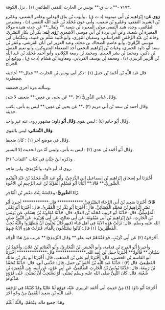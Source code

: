 ٧١٧٣ -** د ت ق:** يونس بن الحارث الثقفي الطائفي (١) ، نزل الكوفة.

**رَوَى عَن:** إِبْرَاهِيم بْن أَبي ميمونة (د ت ق) ، وأيوب بْن يناق الهذلي، وعامر الشعبي، وعَمْرو بْن الشريد الثقفي، وعَمْرو بْن شعيب، وأبي عون مُحَمَّد بْن عُبَيد اللَّه الثقفي (د) ، ومشرس الطائفي، وجده هنيد الثقفي مولى المغيرة بْن شعبة،** ويُقال:** عَن جدته هنيدة مولاة المغيرة بْن شعبة، وعَن أبي بردة بْن أَبي موسى الأشعري.**رَوَى عَنه:** بكر بْن بكار البَصْرِيّ، وخالد بْن عَبْد الرَّحْمَنِ الخراساني، وسفيان الثوري، وأبو قُتَيبة سَلْم بن قتيبة، وسُلَيْمان ابن موسى الزُّهْرِيّ، وأبو عاصم الضحاك بن مخلد، وعبد العزيز ابن أبان القرشي، وعُمَر بْن سعد أَبُو داود الحفري، وغياث بْن إِبْرَاهِيم النخعي أحد الضعفاء المتروكين، وأبو نعيم الفضل بْن دكين، ومحمد بْن بشر العبدي، ومحمد بْن ربيعة الكِلابي، وأبو أحمد مُحَمَّد بْن عَبد اللَّهِ بْن الزبير الزبيري (د) ، ومحمد بْن يوسف الفريابي، ومعاوية بْن هشام (د ت ق) ، ووكيع بْن الجراح.

قال عَبد اللَّهِ بْن أَحْمَدَ بْنِ حنبل (١) : ذكر أبي يونس بْن الحارث،** فقال:** أحاديثه مضطربة.

وسألته مرة أخرى فضعفه.

وَقَال عَباس الدُّورِيُّ (٢) ،** عَن يحيى بن مَعِين:** ضعيف لا شئ.

وَقَال أحمد بْن سعد بْن أَبي مريم (٣) ،** عَن يحيى بْن مَعِين:** ليس بِهِ بأس، يكتب حديثه.

وَقَال أَبُو حاتم (٤) : ليس بقوي.**وَقَال أَبُو داود:** مشهور روى عنه غير واحد.

**وَقَال النَّسَائي:** ليس بالقوي.

وَقَال في موضع آخر (١) : كَانَ ضعيفا.

وَقَال أَبُو أَحْمَد بْن عدي (٢) : ليس به بأس، وليس لَهُ من الحديث إلا اليسير.

وذكره ابنُ حِبَّان في كتاب "الثقات" (٣) .

روى له أبو داود، والتِّرْمِذِيّ، وابن ماجه.

أَخْبَرَنَا أبو إسحاق إِبْرَاهِيم بْن إسماعيل ابن الدَّرَجِيِّ، وأَبُو عَبد اللَّهِ مُحَمَّدُ بْنُ عَبْدِ الْمُنْعِمِ الصُّورِيُّ،** قَالا:** أَنْبَأَنَا أَبُو مُسْلِمٍ الْمُؤَيَّدُ بْنُ عَبد الرَّحِيمِ بْنِ الأَخُوة.

**زَادَ الصُّورِيُّ:** وعَائِشَةُ بِنْتُ مَعْمَرِ بْنِ الْفَاخِرِ.

**قَالا:** أَخْبَرَنَا سَعِيد بْنُ أَبي الرَّجَاءِ الصَّيْرَفِيُّ،************ قال:************ أخبرنا أَبُو نَصْرٍ إِبْرَاهِيمُ بْنُ مُحَمَّدِ الْكِسَائِيُّ، قال: أَخْبَرَنَا أَبُو بَكْر بْنُ الْمُقْرِئُ، قال: أَخْبَرَنَا أَبُو يَعْلَى الْمَوْصِلِيُّ، قال: حَدَّثَنَا أَبُو كريب مُحَمَّد بْن العلاء، قال: حَدَّثَنَا مُعَاوِيَةُ بْنُ هِشَامٍ، عَنِ يُونُسَ بْنِ الْحَارِثِ، عَنْ إِبْرَاهِيمَ بْنِ أَبي مَيْمُونَةَ، عَن أَبِي صَالِحٍ، عَن أَبِي هُرَيْرة، عَنِ النَّبِيُّ صلى الله عليه وسلم، قال: نَزَلَتْ هَذِهِ الآيَةُ فِي أهل قباء (فيهرِجَالٌ يُحِبُّونَ أَنْ يَتَطَهَّرُوا واللَّهُ يُحِبُّ الْمُطَّهِّرِينَ) (١) قال: كَانُوا يَسْتَنْجُونَ بِالْمَاءِ، فَنَزَلَتْ هَذِهِ الآيَةُ فِيهِمْ.

أَخْرَجُوهُ (٢) عَن أَبِي كُرَيْبٍ، فَوَافَقْنَاهُمْ فيه بعلو،** وَقَال التِّرْمِذِيّ:** غريب مِنْ هَذَا الْوَجْهِ.

وأخبرنا أَبُو الفرج بْن قدامة، وأبو الْحَسَن بْنُ الْبُخَارِيِّ، وأَبُو الْغَنَائِمِ بْنُ عَلانَ، وأَحْمَدُ بْنُ شَيْبَانَ،** قَالُوا:** أَخْبَرَنَا حنبل بْن عَبد الله،************** قال:************** أَخْبَرَنَا أبو القاسم بْن الحصين، قال: أَخْبَرَنَا أبو علي بْن المذهب، قال: أَخْبَرَنَا أبو بكر بْن مالك القَطِيعِيّ، قال (٣) : حَدَّثَنَا عَبد اللَّهِ بْنُ أَحْمَدَ بْن حنبل، قال: حَدَّثني أبي، قال: حَدَّثَنَا مُحَمَّدُ بْنُ رَبِيعَةَ، قال: حَدَّثَنَا يُونُسُ بْنُ الْحَارِثِ الطَّائِفِيُّ، عَن أَبِي عَوْنٍ، عَن أَبِيهِ، عن الْمُغِيرَةِ بْنِ شُعْبَةَ، قال: كَانَ النَّبِيُّ صلى الله عليه وسلم يُصَلِّي، أَوْ يَسْتَحِبُّ أَنْ يُصَلِّيَ، عَلَى فَرْوَةٍ مَدْبُوغَةٍ.

أَخْرَجَهُ أَبُو دَاوُدَ (٤) مِنْ حَدِيثِ أبي أَحْمَد الزبيري عَنْهُ، فوقع لَنَا عَالِيًا وقَدْ كَتَبْنَاهُ فِي تَرْجَمَةِ عُبَيد اللَّهِ بْنِ سَعِيد الثَّقَفِيِّ مِنْ وجْهٍ آخَرَ.

وهَذَا جميع ماله عِنْدَهُمْ، واللَّهُ أَعْلَمُ.
